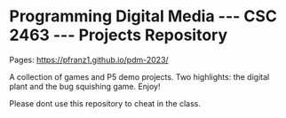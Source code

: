 # Programming Digital Media --- CSC 2463 --- Projects Repository

Pages: https://pfranz1.github.io/pdm-2023/

A collection of games and P5 demo projects. Two highlights: the digital plant and the bug squishing game. Enjoy!

Please dont use this repository to cheat in the class.
